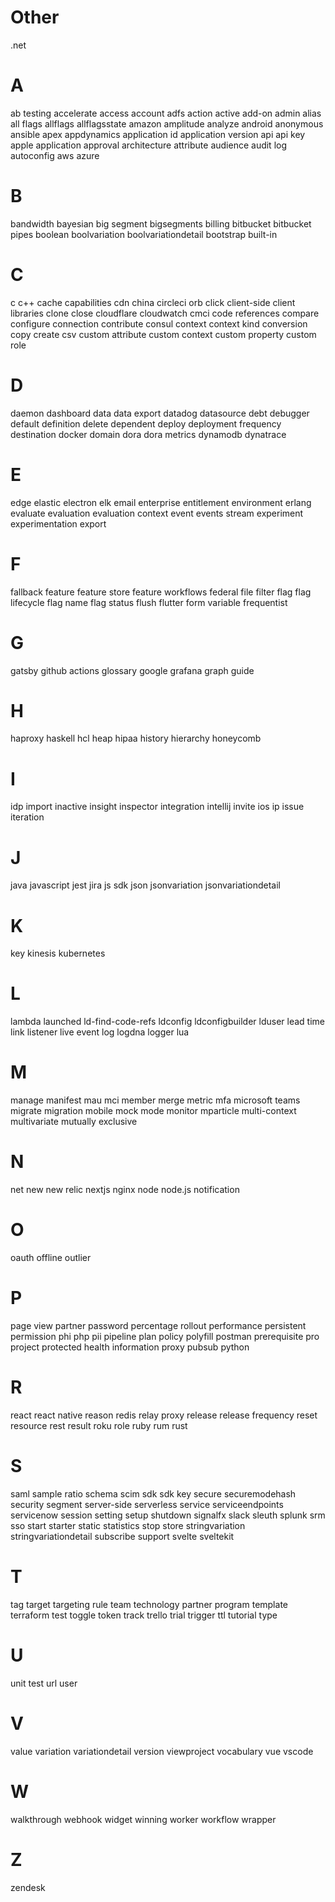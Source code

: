 # Other

.net

# A

ab testing
accelerate
access
account
adfs
action
active
add-on
admin
alias
all flags
allflags
allflagsstate
amazon
amplitude
analyze
android
anonymous
ansible
apex
appdynamics
application id
application version
api
api key
apple
application
approval
architecture
attribute
audience
audit log
autoconfig
aws
azure

# B

bandwidth
bayesian
big segment
bigsegments
billing
bitbucket
bitbucket pipes
boolean
boolvariation
boolvariationdetail
bootstrap
built-in

# C

c
c++
cache
capabilities
cdn
china
circleci orb
click
client-side
client libraries
clone
close
cloudflare
cloudwatch
cmci
code references
compare
configure
connection
contribute
consul
context
context kind
conversion
copy
create
csv
custom attribute
custom context
custom property
custom role

# D

daemon
dashboard
data
data export
datadog
datasource
debt
debugger
default
definition
delete
dependent
deploy
deployment frequency
destination
docker
domain
dora
dora metrics
dynamodb
dynatrace

# E

edge
elastic
electron
elk
email
enterprise
entitlement
environment
erlang
evaluate
evaluation
evaluation context
event
events stream
experiment
experimentation
export

# F

fallback
feature
feature store
feature workflows
federal
file
filter
flag
flag lifecycle
flag name
flag status
flush
flutter
form variable
frequentist

# G

gatsby
github actions
glossary
google
grafana
graph
guide

# H

haproxy
haskell
hcl
heap
hipaa
history
hierarchy
honeycomb

# I

idp
import
inactive
insight
inspector
integration
intellij
invite
ios
ip
issue
iteration

# J

java
javascript
jest
jira
js sdk
json
jsonvariation
jsonvariationdetail

# K

key
kinesis
kubernetes

# L

lambda
launched
ld-find-code-refs
ldconfig
ldconfigbuilder
lduser
lead time
link
listener
live event
log
logdna
logger
lua

# M

manage
manifest
mau
mci
member
merge
metric
mfa
microsoft teams
migrate
migration
mobile
mock
mode
monitor
mparticle
multi-context
multivariate
mutually exclusive

# N

net
new
new relic
nextjs
nginx
node
node.js
notification

# O

oauth
offline
outlier

# P

page view
partner
password
percentage rollout
performance
persistent
permission
phi
php
pii
pipeline
plan
policy
polyfill
postman
prerequisite
pro
project
protected health information
proxy
pubsub
python

# R

react
react native
reason
redis
relay proxy
release
release frequency
reset
resource
rest
result
roku
role
ruby
rum
rust

# S

saml
sample ratio
schema
scim
sdk
sdk key
secure
securemodehash
security
segment
server-side
serverless
service
serviceendpoints
servicenow
session
setting
setup
shutdown
signalfx
slack
sleuth
splunk
srm
sso
start
starter
static
statistics
stop
store
stringvariation
stringvariationdetail
subscribe
support
svelte
sveltekit

# T

tag
target
targeting rule
team
technology partner program
template
terraform
test
toggle
token
track
trello
trial
trigger
ttl
tutorial
type

# U

unit test
url
user

# V

value
variation
variationdetail
version
viewproject
vocabulary
vue
vscode

# W

walkthrough
webhook
widget
winning
worker
workflow
wrapper

# Z

zendesk
